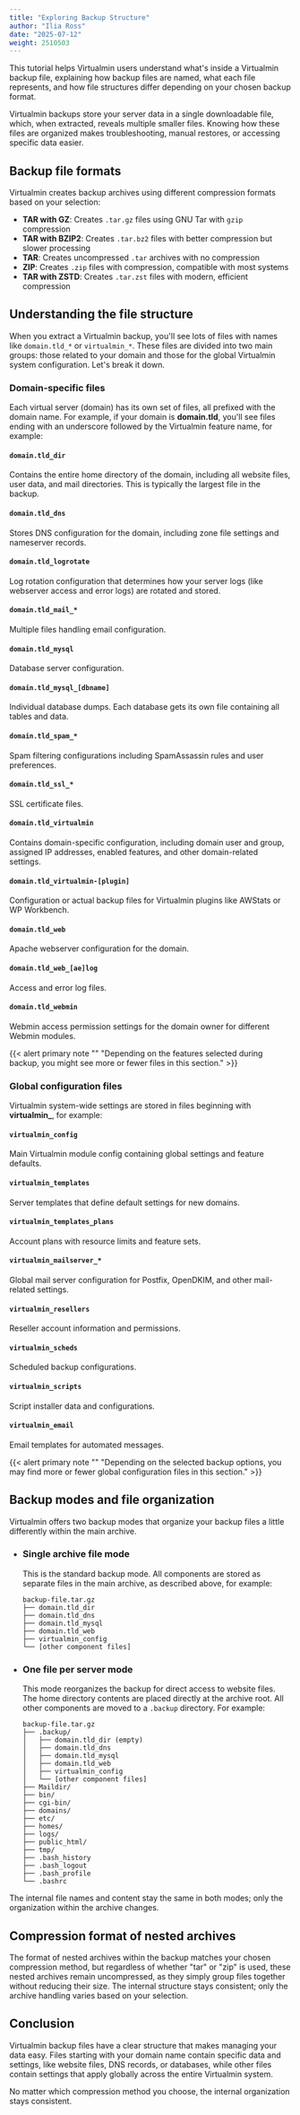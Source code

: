```yaml
---
title: "Exploring Backup Structure"
author: "Ilia Ross"
date: "2025-07-12"
weight: 2510503
---
```


This tutorial helps Virtualmin users understand what's inside a Virtualmin
backup file, explaining how backup files are named, what each file represents,
and how file structures differ depending on your chosen backup format.

Virtualmin backups store your server data in a single downloadable file,
which, when extracted, reveals multiple smaller files. Knowing how these files
are organized makes troubleshooting, manual restores, or accessing specific data
easier.

## Backup file formats

Virtualmin creates backup archives using different compression formats based on
your selection:

- **TAR with GZ**: Creates `.tar.gz` files using GNU Tar with `gzip` compression
- **TAR with BZIP2**: Creates `.tar.bz2` files with better compression but slower processing
- **TAR**: Creates uncompressed `.tar` archives with no compression
- **ZIP**: Creates `.zip` files with compression, compatible with most systems
- **TAR with ZSTD**: Creates `.tar.zst` files with modern, efficient compression

## Understanding the file structure

When you extract a Virtualmin backup, you'll see lots of files with names like
`domain.tld_*` or `virtualmin_*`. These files are divided into two main groups:
those related to your domain and those for the global Virtualmin system
configuration. Let's break it down.

### Domain-specific files

Each virtual server (domain) has its own set of files, all prefixed with the
domain name. For example, if your domain is **domain.tld**, you'll see files
ending with an underscore followed by the Virtualmin feature name, for example:

#### `domain.tld_dir`
Contains the entire home directory of the domain, including all website files,
user data, and mail directories. This is typically the largest file in the
backup.

#### `domain.tld_dns`
Stores DNS configuration for the domain, including zone file settings and
nameserver records.

#### `domain.tld_logrotate`
Log rotation configuration that determines how your server logs (like webserver
access and error logs) are rotated and stored.

#### `domain.tld_mail_*`
Multiple files handling email configuration.

#### `domain.tld_mysql`
Database server configuration.

#### `domain.tld_mysql_[dbname]`
Individual database dumps. Each database gets its own file containing all tables
and data.

#### `domain.tld_spam_*`
Spam filtering configurations including SpamAssassin rules and user preferences.

#### `domain.tld_ssl_*`
SSL certificate files.

#### `domain.tld_virtualmin`
Contains domain-specific configuration, including domain user and group,
assigned IP addresses, enabled features, and other domain-related settings.

#### `domain.tld_virtualmin-[plugin]`
Configuration or actual backup files for Virtualmin plugins like AWStats or WP
Workbench.

#### `domain.tld_web`
Apache webserver configuration for the domain.

#### `domain.tld_web_[ae]log`
Access and error log files.

#### `domain.tld_webmin`
Webmin access permission settings for the domain owner for different Webmin
modules.

{{< alert primary note "" "Depending on the features selected during backup, you might see more or fewer files in this section." >}}

### Global configuration files
Virtualmin system-wide settings are stored in files beginning with
**virtualmin_**, for example:

#### `virtualmin_config`
Main Virtualmin module config containing global settings and feature defaults.

#### `virtualmin_templates`
Server templates that define default settings for new domains.

#### `virtualmin_templates_plans`
Account plans with resource limits and feature sets.

#### `virtualmin_mailserver_*`
Global mail server configuration for Postfix, OpenDKIM, and other mail-related
settings.

#### `virtualmin_resellers`
Reseller account information and permissions.

#### `virtualmin_scheds`
Scheduled backup configurations.

#### `virtualmin_scripts`
Script installer data and configurations.

#### `virtualmin_email`
Email templates for automated messages.

{{< alert primary note "" "Depending on the selected backup options, you may find more or fewer global configuration files in this section." >}}

## Backup modes and file organization
Virtualmin offers two backup modes that organize your backup files a little
differently within the main archive.

- ### Single archive file mode

    This is the standard backup mode. All components are stored as separate files in
the main archive, as described above, for example:

   ```
   backup-file.tar.gz
   ├── domain.tld_dir
   ├── domain.tld_dns
   ├── domain.tld_mysql
   ├── domain.tld_web
   ├── virtualmin_config
   └── [other component files]
   ```

- ### One file per server mode

    This mode reorganizes the backup for direct access to website files. The home
directory contents are placed directly at the archive root. All other components
are moved to a `.backup` directory. For example:

   ```
   backup-file.tar.gz
   ├── .backup/
   │   ├── domain.tld_dir (empty)
   │   ├── domain.tld_dns
   │   ├── domain.tld_mysql
   │   ├── domain.tld_web
   │   ├── virtualmin_config
   │   └── [other component files]
   ├── Maildir/
   ├── bin/
   ├── cgi-bin/
   ├── domains/
   ├── etc/
   ├── homes/
   ├── logs/
   ├── public_html/
   ├── tmp/
   ├── .bash_history
   ├── .bash_logout
   ├── .bash_profile
   └── .bashrc
   ```

The internal file names and content stay the same in both modes; only the
organization within the archive changes.

## Compression format of nested archives
The format of nested archives within the backup matches your chosen compression
method, but regardless of whether "tar" or "zip" is used, these nested archives
remain uncompressed, as they simply group files together without reducing their
size. The internal structure stays consistent; only the archive handling varies
based on your selection.

## Conclusion

Virtualmin backup files have a clear structure that makes managing your data
easy. Files starting with your domain name contain specific data and settings,
like website files, DNS records, or databases, while other files contain
settings that apply globally across the entire Virtualmin system.

No matter which compression method you choose, the internal organization stays
consistent.
